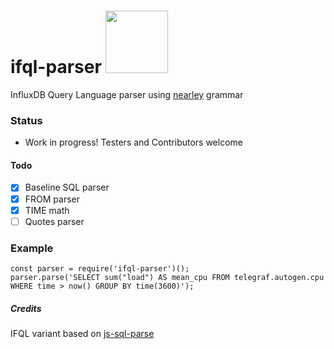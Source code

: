 # ifql-parser <img src="https://user-images.githubusercontent.com/1423657/38137158-590eefbc-3423-11e8-96dd-487022b5618c.gif" width=100 />
InfluxDB Query Language parser using [nearley](https://www.npmjs.com/package/nearley) grammar

### Status

* Work in progress! Testers and Contributors welcome

#### Todo

* [x] Baseline SQL parser
* [x] FROM parser
* [x] TIME math
* [ ] Quotes parser

### Example
```
const parser = require('ifql-parser')();
parser.parse('SELECT sum("load") AS mean_cpu FROM telegraf.autogen.cpu WHERE time > now() GROUP BY time(3600)');
```

##### Credits
IFQL variant based on [js-sql-parse](https://github.com/justinkenel/js-sql-parse)
